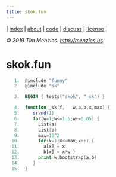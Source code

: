 ```yaml
---
title: skok.fun
---
```




| [index](/fun/index) | [about](/fun/ABOUT) | [code](http://github.com/timm/fun) | [discuss](http://github.com/timm/fun/issues) | [license](/fun/LICENSE) |

<em> &copy; 2019 Tim Menzies. http://menzies.us</em>

# skok.fun

```awk
   1.  @include "funny"
   2.  @include "sk"
```

```awk
   3.  BEGIN { tests("skok", "_sk") }
```

```awk
   4.  function _sk(f,   w,a,b,x,max) {
   5.     srand(1)
   6.     for(w=1;w<=1.5;w+=0.05) {
   7.       List(a)
   8.       List(b)
   9.       max=10^2
  10.       for(x=1;x<=max;x++) {
  11.         a[x] = x
  12.         b[x] = x*w }
  13.       print w,bootstrap(a,b)
  14.     }
  15.  }
```
